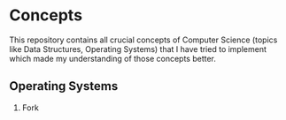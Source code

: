# Concepts

This repository contains all crucial concepts of Computer Science (topics like Data Structures, Operating Systems) that I have tried to implement which made my understanding of those concepts better.

## Operating Systems
1. Fork
